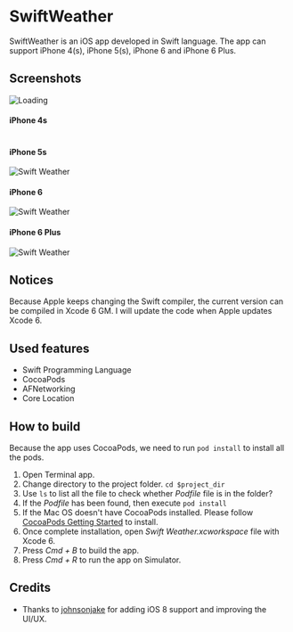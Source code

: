 SwiftWeather
============

SwiftWeather is an iOS app developed in Swift language. The app can support iPhone 4(s), iPhone 5(s), iPhone 6 and iPhone 6 Plus.

## Screenshots
![Loading](https://github.com/drpanghaobin/project1/blob/master/screenshots/4s-fullsize.png)





#### iPhone 4s
#

#### iPhone 5s
![Swift Weather](https://github.com/drpanghaobin/project1/blob/master/screenshots/5s-fullsize.png)


#### iPhone 6
![Swift Weather](https://github.com/drpanghaobin/project1/blob/master/screenshots/6-fullsize.png)


#### iPhone 6 Plus
![Swift Weather](https://github.com/drpanghaobin/project1/blob/master/screenshots/6plus-fullsize.png)

## Notices
Because Apple keeps changing the Swift compiler, the current version can be compiled in Xcode 6 GM. I will update the code when Apple updates Xcode 6.
 
## Used features
* Swift Programming Language
* CocoaPods
* AFNetworking
* Core Location


## How to build
Because the app uses CocoaPods, we need to run `pod install` to install all the pods.

1. Open Terminal app.
2. Change directory to the project folder. `cd $project_dir`
3. Use `ls` to list all the file to check whether *Podfile* file is in the folder? 
4. If the *Podfile* has been found, then execute `pod install`
5. If the Mac OS doesn't have CocoaPods installed. Please follow [CocoaPods Getting Started](http://guides.cocoapods.org/using/getting-started.html) to install.
6. Once complete installation, open *Swift Weather.xcworkspace* file with Xcode 6.
7. Press *Cmd + B* to build the app.
8. Press *Cmd + R* to run the app on Simulator.

## Credits
* Thanks to [johnsonjake](https://github.com/johnsonjake) for adding iOS 8 support and improving the UI/UX.

